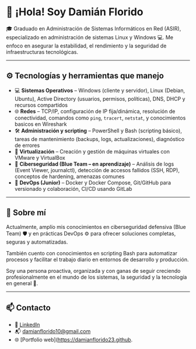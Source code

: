 # 👋 ¡Hola! Soy Damián Florido

🎓 Graduado en Administración de Sistemas Informáticos en Red (ASIR), especializado en administración de sistemas Linux y Windows 💻. 
Me enfoco en asegurar la estabilidad, el rendimiento y la seguridad de infraestructuras tecnológicas.

---

## ⚙️ Tecnologías y herramientas que manejo

- 💻 **Sistemas Operativos** – Windows (cliente y servidor), Linux (Debian, Ubuntu), Active Directory (usuarios, permisos, políticas), DNS, DHCP y recursos compartidos  
- 🌐 **Redes** – TCP/IP, configuración de IP fija/dinámica, resolución de conectividad, comandos como `ping`, `tracert`, `netstat`, y conocimientos basicos en Wireshark  
- 🛠️ **Administración y scripting** – PowerShell y Bash (scripting básico), tareas de mantenimiento (backups, logs, actualizaciones), diagnóstico de errores  
- 💾 **Virtualización** – Creación y gestión de máquinas virtuales con VMware y VirtualBox  
- 🔐 **Ciberseguridad (Blue Team – en aprendizaje)** – Análisis de logs (Event Viewer, journalctl), detección de accesos fallidos (SSH, RDP), conceptos de hardening, amenazas comunes  
- 🐳 **DevOps (Junior)** – Docker y Docker Compose, Git/GitHub para versionado y colaboración, CI/CD usando GitLab  

---

## 📌 Sobre mí

Actualmente, amplío mis conocimientos en ciberseguridad defensiva (Blue Team) 🛡️ 
y en prácticas DevOps ⚙️ para ofrecer soluciones completas, seguras y automatizadas.

También cuento con conocimientos en scripting Bash para automatizar procesos 
y facilitar el trabajo diario en entornos de desarrollo y producción.

Soy una persona proactiva, organizada y con ganas de seguir creciendo profesionalmente 
en el mundo de los sistemas, la seguridad y la tecnología en general 🚀.

---

## 📫 Contacto

- 💼 [LinkedIn](https://www.linkedin.com/in/damianflorido)
- 📬 damianflorido10@gmail.com
- 🌐 [Portfolio web](https://damianflorido23.github.
